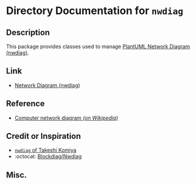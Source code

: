 # Directory Documentation for `nwdiag`

## Description
This package provides classes used to manage [PlantUML Network Diagram (nwdiag)](https://plantuml.com/nwdiag).

## Link
- [Network Diagram (nwdiag)](https://plantuml.com/nwdiag)

## Reference
- [Computer network diagram _(on Wikipedia)_](https://en.wikipedia.org/wiki/Computer_network_diagram)

## Credit or Inspiration
- [`nwdiag` of Takeshi Komiya](http://blockdiag.com/en/nwdiag/nwdiag-examples.html)
- :octocat: [ Blockdiag/Nwdiag](https://github.com/blockdiag/nwdiag)

## Misc.

